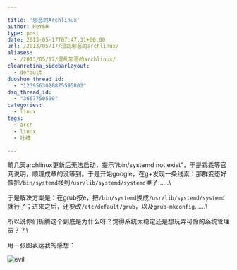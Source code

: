 ```yaml
---

title: '邪恶的Archlinux'
author: HeYSH
type: post
date: 2013-05-17T07:47:31+00:00
url: /2013/05/17/混乱邪恶的archlinux/
aliases:
  - /2013/05/17/混乱邪恶的archlinux/
cleanretina_sidebarlayout:
  - default
duoshuo_thread_id:
  - "1239563020875595802"
dsq_thread_id:
  - "3667750590"
categories:
  - linux
tags:
  - arch
  - linux
  - 吐槽

---
```

前几天archlinux更新后无法启动，提示”/bin/systemd not exist”，于是乖乖等官网说明，顺理成章的没等到。于是开始google，在g+发现一条线索：那群变态好像把`/bin/systemd`移到`/usr/lib/systemd/systemd`里了……\

于是解决方案是：在grub按e，把`/bin/systemd`换成`/usr/lib/systemd/systemd`就行了；进来之后，还要改`/etc/default/grub`，以及`grub-mkconfig`……\

所以说你们折腾这个到底是为什么呀？觉得系统太稳定还是想玩弄可怜的系统管理员？？\

用一张图表达我的感想：

![evil](/blog/evil.png)